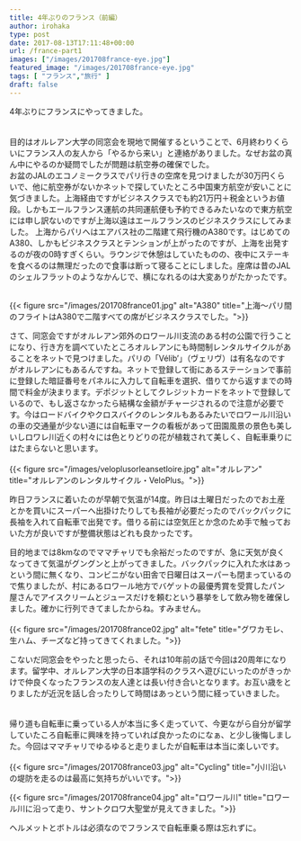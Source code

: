 ```yaml
---
title: 4年ぶりのフランス（前編）
author: irohaka
type: post
date: 2017-08-13T17:11:48+00:00
url: /france-part1
images: ["/images/201708france-eye.jpg"]
featured_image: "/images/201708france-eye.jpg"
tags: [ "フランス","旅行" ]
draft: false
---
```



4年ぶりにフランスにやってきました。  
<br>  
目的はオルレアン大学の同窓会を現地で開催するということで、6月終わりくらいにフランス人の友人から「やるから来い」と連絡がありました。なぜお盆の真ん中にやるのか疑問でしたが問題は航空券の確保でした。  
お盆のJALのエコノミークラスでパリ行きの空席を見つけましたが30万円くらいで、他に航空券がないかネットで探していたところ中国東方航空が安いことに気づきました。上海経由ですがビジネスクラスでも約21万円＋税金というお値段。しかもエールフランス運航の共同運航便も予約できるみたいなので東方航空には申し訳ないのですが上海以遠はエールフランスのビジネスクラスにしてみました。
上海からパリへはエアバス社の二階建て飛行機のA380です。はじめてのA380、しかもビジネスクラスとテンションが上がったのですが、上海を出発するのが夜の0時すぎくらい。ラウンジで休憩はしていたものの、夜中にステーキを食べるのは無理だったので食事は断って寝ることにしました。座席は昔のJALのシェルフラットのようなかんじで、横になれるのは大変ありがたかったです。  
<br>

{{< figure src="/images/201708france01.jpg" alt="A380" title="上海〜パリ間のフライトはA380で二階すべての席がビジネスクラスでした。">}}

さて、同窓会ですがオルレアン郊外のロワール川支流のある村の公園で行うことになり、行き方を調べていたところオルレアンにも時間制レンタルサイクルがあることをネットで見つけました。パリの「Vélib&#8217;」（ヴェリヴ）は有名なのですがオルレアンにもあるんですね。ネットで登録して街にあるステーションで事前に登録した暗証番号をパネルに入力して自転車を選択、借りてから返すまでの時間で料金が決まります。デポジットとしてクレジットカードをネットで登録しているので、もし返さなかったら結構な金額がチャージされるので注意が必要です。今はロードバイクやクロスバイクのレンタルもあるみたいでロワール川沿いの車の交通量が少ない道には自転車マークの看板があって田園風景の景色も美しいしロワレ川近くの村々には色とりどりの花が植栽されて美しく、自転車乗りにはたまらないと思います。  
<br>
{{< figure src="/images/veloplusorleansetloire.jpg" alt="オルレアン" title="オルレアンのレンタルサイクル・VeloPlus。">}}


昨日フランスに着いたのが早朝で気温が14度。昨日は土曜日だったのでお土産とかを買いにスーパーへ出掛けたりしても長袖が必要だったのでバックパックに長袖を入れて自転車で出発です。借りる前には空気圧とか念のため手で触っておいた方が良いですが整備状態はどれも良かったです。
    
目的地までは8kmなのでママチャリでも余裕だったのですが、急に天気が良くなってきて気温がグングンと上がってきました。バックパックに入れた水はあっという間に無くなり、コンビニがない田舎で日曜日はスーパーも閉まっているので焦りましたが、村にあるロワール地方でバゲットの最優秀賞を受賞したパン屋さんでアイスクリームとジュースだけを頼むという暴挙をして飲み物を確保しました。確かに行列できてましたからね。すみません。  
<br>
{{< figure src="/images/201708france02.jpg" alt="fete" title="グワカモレ、生ハム、チーズなど持ってきてくれました。">}}

こないだ同窓会をやったと思ったら、それは10年前の話で今回は20周年になります。留学中、オルレアン大学の日本語学科のクラスへ遊びにいったのがきっかけで仲良くなったフランスの友人達とは長い付き合いとなります。お互い歳をとりましたが近況を話し合ったりして時間はあっという間に経っていきました。  
<br>  
帰り道も自転車に乗っている人が本当に多く走っていて、今更ながら自分が留学していたころ自転車に興味を持っていれば良かったのになぁ、と少し後悔しました。今回はママチャリでゆるゆると走りましたが自転車は本当に楽しいです。  
<br>
{{< figure src="/images/201708france03.jpg" alt="Cycling" title="小川沿いの堤防を走るのは最高に気持ちがいいです。">}}


{{< figure src="/images/201708france04.jpg" alt="ロワール川" title="ロワール川に沿って走り、サントクロワ大聖堂が見えてきました。">}}

  
ヘルメットとボトルは必須なのでフランスで自転車乗る際は忘れずに。